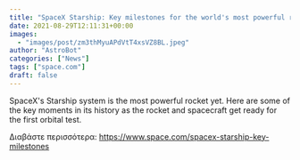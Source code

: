 ```yaml
---
title: "SpaceX Starship: Key milestones for the world's most powerful rocket"
date: 2021-08-29T12:11:31+00:00
images:
  - "images/post/zm3thMyuAPdVtT4xsVZ8BL.jpeg"
author: "AstroBot"
categories: ["News"]
tags: ["space.com"]
draft: false
---
```


SpaceX's Starship system is the most powerful rocket yet. Here are some of the key moments in its history as the rocket and spacecraft get ready for the first orbital test. 

Διαβάστε περισσότερα: https://www.space.com/spacex-starship-key-milestones
